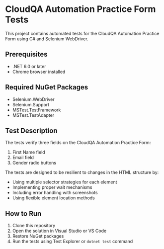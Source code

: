 # CloudQA Automation Practice Form Tests

This project contains automated tests for the CloudQA Automation Practice Form using C# and Selenium WebDriver.

## Prerequisites

- .NET 6.0 or later
- Chrome browser installed

## Required NuGet Packages

- Selenium.WebDriver
- Selenium.Support
- MSTest.TestFramework
- MSTest.TestAdapter

## Test Description

The tests verify three fields on the CloudQA Automation Practice Form:
1. First Name field
2. Email field
3. Gender radio buttons

The tests are designed to be resilient to changes in the HTML structure by:
- Using multiple selector strategies for each element
- Implementing proper wait mechanisms
- Including error handling with screenshots
- Using flexible element location methods

## How to Run

1. Clone this repository
2. Open the solution in Visual Studio or VS Code
3. Restore NuGet packages
4. Run the tests using Test Explorer or `dotnet test` command 
